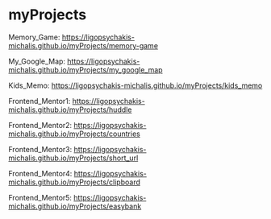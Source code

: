 # myProjects

Memory_Game: https://ligopsychakis-michalis.github.io/myProjects/memory-game

My_Google_Map: https://ligopsychakis-michalis.github.io/myProjects/my_google_map

Kids_Memo: https://ligopsychakis-michalis.github.io/myProjects/kids_memo

Frontend_Mentor1: https://ligopsychakis-michalis.github.io/myProjects/huddle

Frontend_Mentor2: https://ligopsychakis-michalis.github.io/myProjects/countries

Frontend_Mentor3: https://ligopsychakis-michalis.github.io/myProjects/short_url

Frontend_Mentor4: https://ligopsychakis-michalis.github.io/myProjects/clipboard

Frontend_Mentor5: https://ligopsychakis-michalis.github.io/myProjects/easybank

